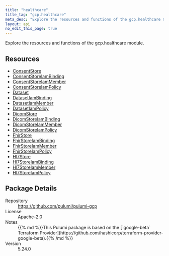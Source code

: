 ```yaml
---
title: "healthcare"
title_tag: "gcp.healthcare"
meta_desc: "Explore the resources and functions of the gcp.healthcare module."
layout: api
no_edit_this_page: true
---
```


<!-- WARNING: this file was generated by Pulumi Docs Generator. -->
<!-- Do not edit by hand unless you're certain you know what you are doing! -->

Explore the resources and functions of the gcp.healthcare module.

<h2 id="resources">Resources</h2>
<ul class="api">
    <li><a href="consentstore" title="ConsentStore"><span class="api-symbol api-symbol--resource"></span>ConsentStore</a></li>
    <li><a href="consentstoreiambinding" title="ConsentStoreIamBinding"><span class="api-symbol api-symbol--resource"></span>ConsentStoreIamBinding</a></li>
    <li><a href="consentstoreiammember" title="ConsentStoreIamMember"><span class="api-symbol api-symbol--resource"></span>ConsentStoreIamMember</a></li>
    <li><a href="consentstoreiampolicy" title="ConsentStoreIamPolicy"><span class="api-symbol api-symbol--resource"></span>ConsentStoreIamPolicy</a></li>
    <li><a href="dataset" title="Dataset"><span class="api-symbol api-symbol--resource"></span>Dataset</a></li>
    <li><a href="datasetiambinding" title="DatasetIamBinding"><span class="api-symbol api-symbol--resource"></span>DatasetIamBinding</a></li>
    <li><a href="datasetiammember" title="DatasetIamMember"><span class="api-symbol api-symbol--resource"></span>DatasetIamMember</a></li>
    <li><a href="datasetiampolicy" title="DatasetIamPolicy"><span class="api-symbol api-symbol--resource"></span>DatasetIamPolicy</a></li>
    <li><a href="dicomstore" title="DicomStore"><span class="api-symbol api-symbol--resource"></span>DicomStore</a></li>
    <li><a href="dicomstoreiambinding" title="DicomStoreIamBinding"><span class="api-symbol api-symbol--resource"></span>DicomStoreIamBinding</a></li>
    <li><a href="dicomstoreiammember" title="DicomStoreIamMember"><span class="api-symbol api-symbol--resource"></span>DicomStoreIamMember</a></li>
    <li><a href="dicomstoreiampolicy" title="DicomStoreIamPolicy"><span class="api-symbol api-symbol--resource"></span>DicomStoreIamPolicy</a></li>
    <li><a href="fhirstore" title="FhirStore"><span class="api-symbol api-symbol--resource"></span>FhirStore</a></li>
    <li><a href="fhirstoreiambinding" title="FhirStoreIamBinding"><span class="api-symbol api-symbol--resource"></span>FhirStoreIamBinding</a></li>
    <li><a href="fhirstoreiammember" title="FhirStoreIamMember"><span class="api-symbol api-symbol--resource"></span>FhirStoreIamMember</a></li>
    <li><a href="fhirstoreiampolicy" title="FhirStoreIamPolicy"><span class="api-symbol api-symbol--resource"></span>FhirStoreIamPolicy</a></li>
    <li><a href="hl7store" title="Hl7Store"><span class="api-symbol api-symbol--resource"></span>Hl7Store</a></li>
    <li><a href="hl7storeiambinding" title="Hl7StoreIamBinding"><span class="api-symbol api-symbol--resource"></span>Hl7StoreIamBinding</a></li>
    <li><a href="hl7storeiammember" title="Hl7StoreIamMember"><span class="api-symbol api-symbol--resource"></span>Hl7StoreIamMember</a></li>
    <li><a href="hl7storeiampolicy" title="Hl7StoreIamPolicy"><span class="api-symbol api-symbol--resource"></span>Hl7StoreIamPolicy</a></li>
</ul>

<h2 id="package-details">Package Details</h2>
<dl class="package-details">
	<dt>Repository</dt>
	<dd><a href="https://github.com/pulumi/pulumi-gcp">https://github.com/pulumi/pulumi-gcp</a></dd>
	<dt>License</dt>
	<dd>Apache-2.0</dd>
	<dt>Notes</dt>
	<dd>{{% md %}}This Pulumi package is based on the [`google-beta` Terraform Provider](https://github.com/hashicorp/terraform-provider-google-beta).{{% /md %}}</dd>
	<dt>Version</dt>
	<dd>5.24.0</dd>
</dl>

